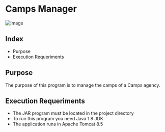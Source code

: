 # Camps Manager
![image]({https://img.shields.io/badge/Eclipse-2C2255?style=for-the-badge&logo=eclipse&logoColor=white})

## Index
- Purpose
- Execution Requeriments

## Purpose
The purpose of this program is to manage the camps of a Camps agency.

## Execution Requeriments
- The JAR program must be located in the project directory
- To run this program you need Java 1.8 JDK
- The application runs in Apache Tomcat 8.5
